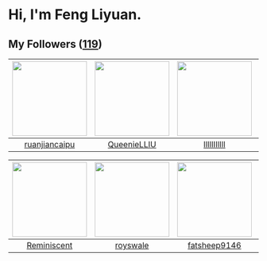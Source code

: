 # Hi, I'm Feng Liyuan.

## My Followers ([119](https://github.com/SunRunAway?tab=followers))

| <img src="https://avatars.githubusercontent.com/u/31336171?v=4" width="150" height="150" /> | <img src="https://avatars.githubusercontent.com/u/37468107?v=4" width="150" height="150" /> | <img src="https://avatars.githubusercontent.com/u/16208288?v=4" width="150" height="150" /> | <img src="https://avatars.githubusercontent.com/u/34684800?v=4" width="150" height="150" /> |
| :-----------------------------------------------------------------------------------------: | :-----------------------------------------------------------------------------------------: | :-----------------------------------------------------------------------------------------: | :-----------------------------------------------------------------------------------------: |
|                      [ruanjiancaipu](https://github.com/ruanjiancaipu)                      |                        [QueenieLLIU](https://github.com/QueenieLLIU)                        |                        [llllIIIllll](https://github.com/llllIIIllll)                        |                     [MilleniumSpark](https://github.com/MilleniumSpark)                     |

| <img src="https://avatars.githubusercontent.com/u/41809508?v=4" width="150" height="150" /> | <img src="https://avatars.githubusercontent.com/u/26373840?v=4" width="150" height="150" /> | <img src="https://avatars.githubusercontent.com/u/11855957?v=4" width="150" height="150" /> | <img src="https://avatars.githubusercontent.com/u/10414494?v=4" width="150" height="150" /> |
| :-----------------------------------------------------------------------------------------: | :-----------------------------------------------------------------------------------------: | :-----------------------------------------------------------------------------------------: | :-----------------------------------------------------------------------------------------: |
|                        [Reminiscent](https://github.com/Reminiscent)                        |                           [royswale](https://github.com/royswale)                           |                       [fatsheep9146](https://github.com/fatsheep9146)                       |                          [WanFadong](https://github.com/WanFadong)                          |